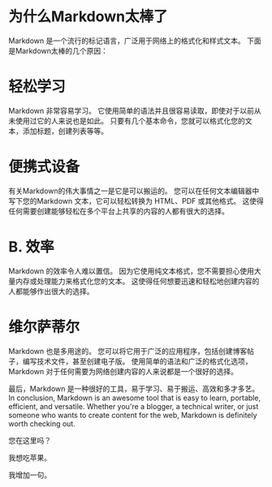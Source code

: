 # 为什么Markdown太棒了
Markdown 是一个流行的标记语言，广泛用于网络上的格式化和样式文本。 下面是Markdown太棒的几个原因：

# 轻松学习
Markdown 非常容易学习。 它使用简单的语法并且很容易读取，即使对于以前从未使用过它的人来说也是如此。 只要有几个基本命令，您就可以格式化您的文本，添加标题，创建列表等等。

# 便携式设备
有关Markdown的伟大事情之一是它是可以搬运的。 您可以在任何文本编辑器中写下您的Markdown 文本，它可以轻松转换为 HTML、PDF 或其他格式。 这使得任何需要创建能够轻松在多个平台上共享的内容的人都有很大的选择。

# B. 效率
Markdown 的效率令人难以置信。 因为它使用纯文本格式，您不需要担心使用大量内存或处理能力来格式化您的文本。 这使得任何想要迅速和轻松地创建内容的人都能够作出很大的选择。

# 维尔萨蒂尔
Markdown 也是多用途的。 您可以将它用于广泛的应用程序，包括创建博客帖子，编写技术文件，甚至创建电子版。 使用简单的语法和广泛的格式化选项， Markdown 对于任何需要为网络创建内容的人来说都是一个很好的选择。

最后，Markdown 是一种很好的工具，易于学习、易于搬运、高效和多才多艺。 In conclusion, Markdown is an awesome tool that is easy to learn, portable, efficient, and versatile. Whether you're a blogger, a technical writer, or just someone who wants to create content for the web, Markdown is definitely worth checking out.

您在这里吗？

我想吃苹果。

我增加一句。